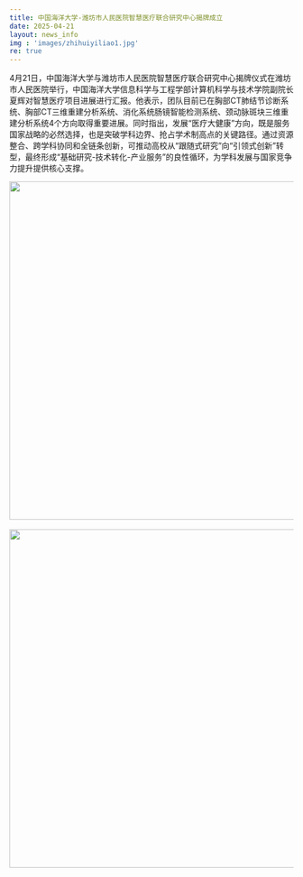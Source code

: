 ```yaml
---
title: 中国海洋大学-潍坊市人民医院智慧医疗联合研究中心揭牌成立
date: 2025-04-21
layout: news_info
img : 'images/zhihuiyiliao1.jpg'
re: true
---
```

4月21日，中国海洋大学与潍坊市人民医院智慧医疗联合研究中心揭牌仪式在潍坊市人民医院举行，中国海洋大学信息科学与工程学部计算机科学与技术学院副院长夏辉对智慧医疗项目进展进行汇报。他表示，团队目前已在胸部CT肺结节诊断系统、胸部CT三维重建分析系统、消化系统肠镜智能检测系统、颈动脉斑块三维重建分析系统4个方向取得重要进展。同时指出，发展“医疗大健康”方向，既是服务国家战略的必然选择，也是突破学科边界、抢占学术制高点的关键路径。通过资源整合、跨学科协同和全链条创新，可推动高校从“跟随式研究”向“引领式创新”转型，最终形成“基础研究-技术转化-产业服务”的良性循环，为学科发展与国家竞争力提升提供核心支撑。

<div style="text-align: center;">
    <img src="{{ 'images/zhihuiyiliao2.jpg' | relative_url }} " width="800" height="600" style="margin: auto;"/>
</div>

<br/>
<div style="text-align: center;">
    <img src="{{ 'images/zhihuiyiliao1.jpg' | relative_url }} " width="800" height="600" style="margin: auto;"/>
</div>

